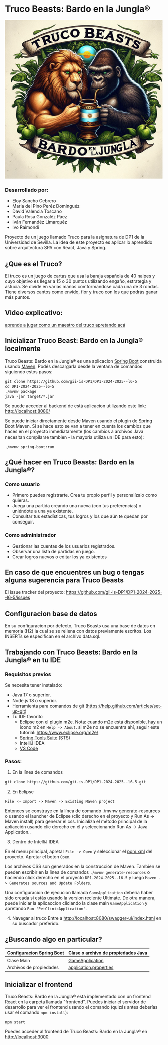 # Truco Beasts: Bardo en la Jungla®
<img width="800" alt="truco beasts logo" src="src/main/resources/static/resources/images/Logo_juego.png">

### Desarrollado por: 
  - Eloy Sancho Cebrero
  - Maria del Pino Peréz Dominguéz
  - David Valencia Toscano
  - Paula Rosa Gonzaléz Páez
  - Iván Fernandéz Limarquéz 
  - Ivo Raimondi

Proyecto de un juego llamado Truco para la asignatura de DP1 de la Universidad de Sevilla. La idea de este proyecto es aplicar lo aprendido sobre arquitectura SPA con React, Java y Spring.  

## ¿Que es el Truco?
El truco es un juego de cartas que usa la baraja española de 40 naipes y cuyo objetivo es llegar a 15 o 30 puntos utilizando engaño, estrategia y astucia. Se divide en varias manos comformandose cada una de 3 rondas. Tiene diversos cantos como envido, flor y truco con los que podrás ganar más puntos.

## Video explicativo:
<a href="https://www.youtube.com/watch?v=IAKDghOqNaM">aprende a jugar como un maestro del truco apretando acá</a>

## Inicializar Truco Beast: Bardo en la Jungla® localmente
Truco Beasts: Bardo en la Jungla® es una aplicacion [Spring Boot](https://spring.io/guides/gs/spring-boot) construida usando [Maven](https://spring.io/guides/gs/maven/). Podés descargarla desde la ventana de comandos siguiendo estos pasos:


```
git clone https://github.com/gii-is-DP1/DP1-2024-2025--l6-5
cd DP1-2024-2025--l6-5
./mvnw package
java -jar target/*.jar
```

Se puede acceder al backend de está aplicacion utilizando este link: [http://localhost:8080/](http://localhost:8080/swagger-ui/index.html)

Se puede iniciar directamente desde Maven usando el plugin de Spring Boot Maven. Si se hace esto se van a tener en cuenta los cambios que haces en el proyecto inmediatamente (los cambios a archivos Java necesitan compilarse tambien - la mayoria utiliza un IDE para esto):

```
./mvnw spring-boot:run
```

## ¿Qué hacer en Truco Beasts: Bardo en la Jungla®?

### Como usuario

* Primero puedes registrarte. Crea tu propio perfil y personalízalo como quieras.
* Juega una partida creando una nueva (con tus preferencias) o uniéndote a una ya existente.
* Consultar tus estadísticas, tus logros y los que aún te quedan por conseguir.

### Como administrador

* Gestionar las cuentas de los usuarios registrados.
* Observar una lista de partidas en juego.
* Crear logros nuevos o editar los ya existentes

## En caso de que encuentres un bug o tengas alguna sugerencia para Truco Beasts
El issue tracker del proyecto: https://github.com/gii-is-DP1/DP1-2024-2025--l6-5/issues

## Configuracion base de datos
En su configuracion por defecto, Truco Beasts usa una base de datos en memoria (H2) la cual se 
se rellena con datos previamente escritos. Los INSERTs se especifican en el archivo data.sql.

## Trabajando con Truco Beasts: Bardo en la Jungla® en tu IDE

### Requisitos previos
Se necesita tener instalado:
* Java 17 o superior.
* Node.js 18 o superior.
* Herramienta para comandos de git (https://help.github.com/articles/set-up-git)
* Tu IDE favorito 
  * Eclipse con el plugin m2e. Nota: cuando m2e está disponible, hay un icono m2 en `Help -> About`. si m2e no se encuentra ahí, seguir este tutorial: https://www.eclipse.org/m2e/
  * [Spring Tools Suite](https://spring.io/tools) (STS)
  * IntelliJ IDEA
  * [VS Code](https://code.visualstudio.com)

### Pasos:

1) En la línea de comandos
```
git clone https://github.com/gii-is-DP1/DP1-2024-2025--l6-5.git
```
2) En Eclipse
```
File -> Import -> Maven -> Existing Maven project
```

Entonces se construye en la línea de comando ./mvnw generate-resources o usando el launcher de Eclipse (clic derecho en el proyecto y Run As -> Maven install) para generar el css. Inicializa el método principal de la apliacción usando clic derecho en él y seleccionando Run As -> Java Application..

3) Dentro de IntelliJ IDEA

En el menu principal, apretar `File -> Open` y seleccionar el [pom.xml](pom.xml) del proyecto. Apretar el boton `Open`.

Los archivos CSS son generados en la construcción de Maven. Tambien se pueden escribir en la linea de comandos `./mvnw generate-resources`
o haciendo click derecho en el proyecto `DP1-2024-2025--l6-5` y luego `Maven -> Generates sources and Update Folders`.

Una configuracion de ejecucion llamada `GameApplication` deberia haber sido creada si estás usando la version reciente Ultimate. De otra manera, puede iniciar la aplicaccion cliclando la clase main `GameApplication` y apretando `Run 'PetClinicApplication'`.

4) Navegar al truco
Entre a [http://localhost:8080/swagger-ui/index.html](http://localhost:8080/swagger-ui/index.html) en su buscador preferido.


## ¿Buscando algo en particular?

| Configuracion Spring Boot | Clase o archivo de propiedades Java  |
|--------------------------|---|
|Clase Main | [GameApplication](src/main/java/es/us/dp1/lx_xy_24_25/your_game_name/GameApplication.java) |
|Archivos de propiedades | [application.properties](https://github.com/gii-is-DP1/DP1-2024-2025--l6-5/blob/main/src/main/resources) |


## Inicializar el frontend

Truco Beasts: Bardo en la Jungla® está implementado con un frontend React en la carpeta llamada "frontend".
Puedes iniciar el servidor de desarrollo para ver el frontend usando el comando (quizás antes deberías usar el comando `npm install`): 
```
npm start
```
Puedes acceder al frontend de Truco Beasts: Bardo en la Jungla® en [http://localhost:3000](http://localhost:3000)
